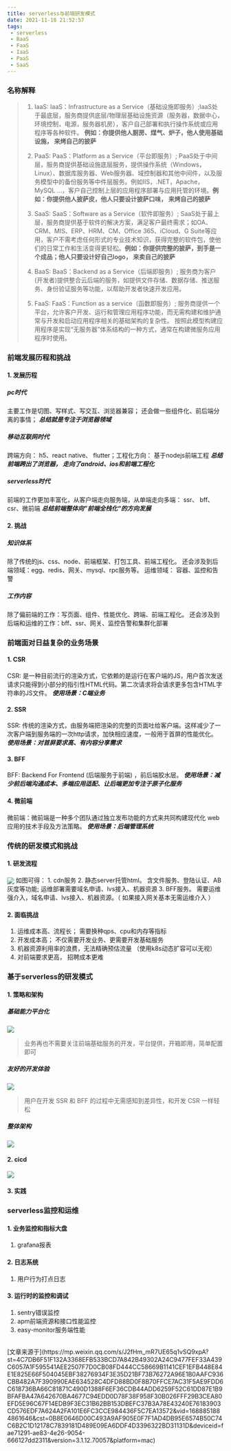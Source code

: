 ```yaml
---
title: serverless与前端研发模式
date: 2021-11-18 21:52:57
tags:
 - serverless
 - BaaS
 - FaaS
 - IaaS
 - PaaS
 - SaaS
---
```


### 名称解释
> 1. IaaS:  IaaS：Infrastructure as a Service（基础设施即服务）;IaaS处于最底层，服务商提供底层/物理层基础设施资源（服务器，数据中心，环境控制，电源，服务器机房），客户自己部署和执行操作系统或应用程序等各种软件。 **例如：你提供他人厨房、煤气、炉子，他人使用基础设施， 来烤自己的披萨**
> 
> 2. PaaS:  PaaS：Platform as a Service（平台即服务）; PaaS处于中间层，服务商提供基础设施底层服务，提供操作系统（Windows，Linux）、数据库服务器、Web服务器、域控制器和其他中间件，以及服务模型中的备份服务等中件层服务。例如IIS，.NET，Apache，MySQL …，客户自己控制上层的应用程序部署与应用托管的环境。**例如：你提供他人披萨皮，他人只要设计披萨口味， 来烤自己的披萨**
> 
> 3. SaaS:  SaaS：Software as a Service（软件即服务）; SaaS处于最上层，服务商提供基于软件的解决方案，满足客户最终需求；如OA、CRM、MIS、ERP、HRM、CM、Office 365、iCloud、G Suite等应用，客户不需考虑任何形式的专业技术知识，获得完整的软件包，使他们的日常工作和生活变得更轻松。**例如：你提供完整的披萨，到手是一个成品；他人只要设计好自己logo， 来卖自己的披萨**
> 
> 4. BaaS:  BaaS：Backend as a Service（后端即服务）;  服务商为客户(开发者)提供整合云后端的服务，如提供文件存储、数据存储、推送服务、身份验证服务等功能，以帮助开发者快速开发应用。
> 
> 5. FaaS:  FaaS：Function as a service（函数即服务）; 服务商提供一个平台，允许客户开发、运行和管理应用程序功能，而无需构建和维护通常与开发和启动应用程序相关的基础架构的复杂性。 按照此模型构建应用程序是实现“无服务器”体系结构的一种方式，通常在构建微服务应用程序时使用。

### 前端发展历程和挑战
#### 1. 发展历程
##### pc时代
主要工作是切图、写样式、写交互、浏览器兼容； 还会做一些组件化、前后端分离的事情； ***总结就是专注于浏览器领域***

##### 移动互联网时代
跨端方向： h5、react native、 flutter；工程化方向： 基于nodejs前端工程 ***总结前端跨出了浏览器， 走向了android、ios和前端工程化*** 

##### serverless时代  
前端的工作更加丰富化，从客户端走向服务端，从单端走向多端： ssr、 bff、csr、微前端 ***总结前端整体向”前端全栈化“的方向发展*** 
#### 2. 挑战
##### 知识体系
除了传统的js、css、node、前端框架、打包工具、前端工程化。 还会涉及到后端领域：egg、redis、网关、mysql、rpc服务等。 运维领域： 容器、监控和告警
##### 工作内容
除了偏前端的工作：写页面、组件、性能优化、跨端、前端工程化。 还会涉及到后端和运维的工作：bff、ssr、网关、监控告警和集群化部署

### 前端面对日益复杂的业务场景
#### 1. CSR
CSR: 是一种目前流行的渲染方式，它依赖的是运行在客户端的JS，用户首次发送请求只能得到小部分的指引性HTML代码。第二次请求将会请求更多包含HTML字符串的JS文件。 ***使用场景：C端业务***
#### 2. SSR
SSR: 传统的渲染方式，由服务端把渲染的完整的页面吐给客户端。这样减少了一次客户端到服务端的一次http请求，加快相应速度，一般用于首屏的性能优化。 ***使用场景：对首屏要求高、有内容分享需求***

#### 3. BFF
BFF: Backend For Frontend (后端服务于前端) ，前后端胶水层。 ***使用场景：减少前后端沟通成本、多端应用适配、让后端更加专注于原子化服务***
#### 4. 微前端
微前端：微前端是一种多个团队通过独立发布功能的方式来共同构建现代化 web 应用的技术手段及方法策略。 ***使用场景：后端管理系统***

### 传统的研发模式和挑战
#### 1. 研发流程
<img src="/img/csr.webp" height = "auto" align=center />
如图可得： 
1. cdn服务
2. 静态server托管html。 含文件服务、登陆认证、AB 灰度等功能; 运维部署需要域名申请、lvs接入、机器资源
3. BFF服务。 需要运维强介入，域名申请、lvs接入、机器资源。（ 如果接入网关基本无需运维介入 ）

#### 2. 面临挑战
1. 运维成本高、流程长； 需要换种qps、cpu和内存等指标
2. 开发成本高； 不仅需要开发业务、更需要开发基础服务
3. 机器资源利用率的浪费，无法精确预估流量 （使用k8s动态扩容可以无视）
4. 对前端要求更高， 招聘成本更难
   
### 基于serverless的研发模式
#### 1. 策略和架构
##### 基础能力平台化
<img src="/img/serverless_2.webp" height = "auto" align=center />

> 业务再也不需要关注前端基础服务的开发，平台提供，开箱即用，简单配置即可

##### 友好的开发体验
<img src="/img/serverless.webp" height = "auto" align=center />

> 用户在开发 SSR 和 BFF 的过程中无需感知到差异性，和开发 CSR 一样轻松
   
##### 整体架构
<img src="/img/serverless_3.webp" height = "auto" align=center />

#### 2. cicd
<img src="/img/ci.webp" height = "auto" align=center />

#### 3. 实践
### serverless监控和运维
#### 1. 业务监控和指标大盘
1. grafana报表
   
#### 2. 日志系统
1. 用户行为打点日志
#### 3. 运行时的监控和调试
1. sentry错误监控
2. apm前端资源和接口性能监控
3. easy-monitor服务端性能


<br/>
[文章来源于](https://mp.weixin.qq.com/s/J2fHm_mR7UE65q1vSQ9xpA?st=4C7DB6F51F132A3368EFB533BCD7A842B49302A24C9477FEF33A439C6057A1F595541AEE2507F7D0CB08FD444CC58669B1141CEF1EFB448E84E1E825E66F504045EBF38276934F3E35D21BF73B76272A96E1B0AAFC936CBB482A7F390990EAE634528C4DFD88BD0F8B70FFCE7AC31F5AE9FDD6C618736BA66C81871C490D1388F6EF36CDB44ADD6259F52C61DD87E1B9BFAFBA47A642670BA4677C94EDD0D78F38F958F30B026FFF29B3CEA80EFD5E96C67F14EDB9F3EC31B62BB153DBEFC37B3A78E43240E76183903CD576EDF7A624A2FA101E6FC3CCE984436F5C7EA13572&vid=1688851884861646&cst=0B8E0646D00C493A9AF905E0F7F1AD4DB95E6574B50C74C6B2C1D12178C7839181D489E09EA6DDF4D3396322BD31131D&deviceid=fae71291-ae83-4e26-9054-666127dd2311&version=3.1.12.70057&platform=mac)